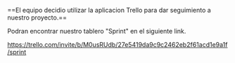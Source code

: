 ==El equipo decidio utilizar la aplicacion Trello para dar seguimiento a nuestro proyecto.==

Podran encontrar nuestro tablero "Sprint" en el siguiente link.

https://trello.com/invite/b/M0usRUdb/27e5419da9c9c2462eb2f61acd1e9a1f/sprint